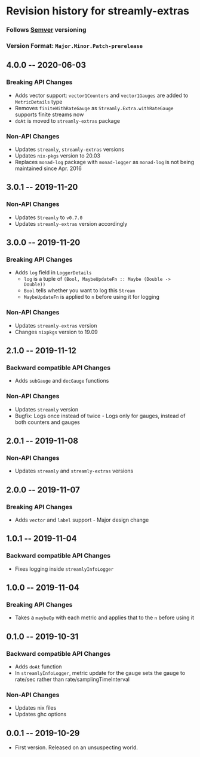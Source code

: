 # Revision history for streamly-extras
### Follows [Semver](http://www.semver.org) versioning
### **Version Format:** `Major.Minor.Patch-prerelease`

## 4.0.0 -- 2020-06-03
### Breaking API Changes
* Adds vector support: `vector1Counters` and `vector1Gauges` are added to `MetricDetails` type
* Removes `finiteWithRateGauge` as `Streamly.Extra.withRateGauge` supports finite streams now
* `doAt` is moved to `streamly-extras` package
### Non-API Changes
* Updates `streamly`, `streamly-extras` versions
* Updates `nix-pkgs` version to 20.03
* Replaces `monad-log` package with `monad-logger` as `monad-log` is not being maintained since Apr. 2016

## 3.0.1 -- 2019-11-20
### Non-API Changes
* Updates `Streamly` to `v0.7.0`
* Updates `streamly-extras` version accordingly

## 3.0.0 -- 2019-11-20
### Breaking API Changes
* Adds `log` field in `LoggerDetails`
   * `log` is a tuple of `(Bool, MaybeUpdateFn :: Maybe (Double -> Double))`
   * `Bool` tells whether you want to log this `Stream`
   * `MaybeUpdateFn` is applied to `n` before using it for logging
### Non-API Changes
* Updates `streamly-extras` version
* Changes `nixpkgs`  version to 19.09

## 2.1.0 -- 2019-11-12
### Backward compatible API Changes
* Adds `subGauge` and `decGauge` functions
### Non-API Changes
* Updates `streamly` version
* Bugfix: Logs once instead of twice - Logs only for gauges, instead of both counters and gauges

## 2.0.1 -- 2019-11-08
### Non-API Changes
* Updates `streamly` and `streamly-extras` versions

## 2.0.0 -- 2019-11-07
### Breaking API Changes
* Adds `vector` and `label` support - Major design change

## 1.0.1 -- 2019-11-04
### Backward compatible API Changes
* Fixes logging inside `streamlyInfoLogger`

## 1.0.0 -- 2019-11-04
### Breaking API Changes
* Takes a `maybeOp` with each metric and applies that to the `n` before using it

## 0.1.0 -- 2019-10-31
### Backward compatible API Changes
* Adds `doAt` function
* In `streamlyInfoLogger`, metric update for the gauge sets the gauge to rate/sec rather than rate/samplingTimeInterval
### Non-API Changes
* Updates nix files
* Updates ghc options

## 0.0.1 -- 2019-10-29
* First version. Released on an unsuspecting world.

